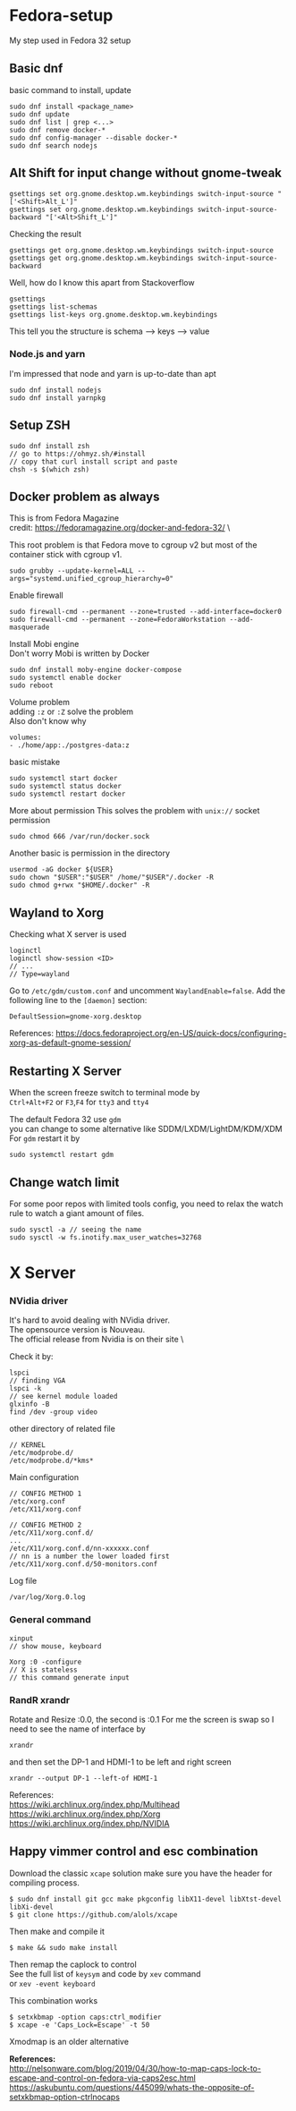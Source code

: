 # Fedora-setup
My step used in Fedora 32 setup

## Basic dnf
basic command to install, update
```
sudo dnf install <package_name>
sudo dnf update
sudo dnf list | grep <...>
sudo dnf remove docker-*
sudo dnf config-manager --disable docker-*
sudo dnf search nodejs
```


## Alt Shift for input change without gnome-tweak
```
gsettings set org.gnome.desktop.wm.keybindings switch-input-source "['<Shift>Alt_L']"
gsettings set org.gnome.desktop.wm.keybindings switch-input-source-backward "['<Alt>Shift_L']"
```
Checking the result
```
gsettings get org.gnome.desktop.wm.keybindings switch-input-source
gsettings get org.gnome.desktop.wm.keybindings switch-input-source-backward
```
Well, how do I know this apart from Stackoverflow
```
gsettings
gsettings list-schemas
gsettings list-keys org.gnome.desktop.wm.keybindings
```
This tell you the structure is schema --> keys --> value

### Node.js and yarn
I'm impressed that node and yarn is up-to-date than apt
```
sudo dnf install nodejs
sudo dnf install yarnpkg
```

## Setup ZSH
```
sudo dnf install zsh
// go to https://ohmyz.sh/#install
// copy that curl install script and paste
chsh -s $(which zsh)
```
## Docker problem as always
This is from Fedora Magazine \
credit: https://fedoramagazine.org/docker-and-fedora-32/ \

This root problem is that Fedora move to cgroup v2 but most of the container stick with cgroup v1.
```
sudo grubby --update-kernel=ALL --args="systemd.unified_cgroup_hierarchy=0"
```
Enable firewall
```
sudo firewall-cmd --permanent --zone=trusted --add-interface=docker0
sudo firewall-cmd --permanent --zone=FedoraWorkstation --add-masquerade
```
Install Mobi engine \
Don't worry Mobi is written by Docker
```
sudo dnf install moby-engine docker-compose
sudo systemctl enable docker
sudo reboot
```
Volume problem \
adding `:z` or `:Z` solve the problem \
Also don't know why
```
volumes:
- ./home/app:./postgres-data:z
```

basic mistake
```
sudo systemctl start docker
sudo systemctl status docker
sudo systemctl restart docker
```
More about permission
This solves the problem with `unix://` socket permission
```
sudo chmod 666 /var/run/docker.sock
```
Another basic is permission in the directory
```
usermod -aG docker ${USER}
sudo chown "$USER":"$USER" /home/"$USER"/.docker -R
sudo chmod g+rwx "$HOME/.docker" -R
```

## Wayland to Xorg
Checking what X server is used
```
loginctl
loginctl show-session <ID>
// ...
// Type=wayland
```
Go to `/etc/gdm/custom.conf` and uncomment `WaylandEnable=false`.
Add the following line to the `[daemon]` section:
```
DefaultSession=gnome-xorg.desktop
```
References:
https://docs.fedoraproject.org/en-US/quick-docs/configuring-xorg-as-default-gnome-session/

## Restarting X Server
When the screen freeze switch to terminal mode by \
`Ctrl+Alt+F2` or `F3`,`F4` for `tty3` and `tty4`

The default Fedora 32 use `gdm` \
you can change to some alternative like SDDM/LXDM/LightDM/KDM/XDM \
For `gdm` restart it by
```
sudo systemctl restart gdm
```

## Change watch limit
For some poor repos with limited tools config, you need to relax the watch rule to watch a giant amount of files.
```
sudo sysctl -a // seeing the name
sudo sysctl -w fs.inotify.max_user_watches=32768
```


# X Server
### NVidia driver
It's hard to avoid dealing with NVidia driver. \
The opensource version is Nouveau. \
The official release from Nvidia is on their site \

Check it by:
```
lspci
// finding VGA
lspci -k
// see kernel module loaded
glxinfo -B
find /dev -group video
```
other directory of related file
```
// KERNEL
/etc/modprobe.d/
/etc/modprobe.d/*kms*
```
Main configuration
```
// CONFIG METHOD 1
/etc/xorg.conf
/etc/X11/xorg.conf

// CONFIG METHOD 2
/etc/X11/xorg.conf.d/
...
/etc/X11/xorg.conf.d/nn-xxxxxx.conf
// nn is a number the lower loaded first
/etc/X11/xorg.conf.d/50-monitors.conf
```
Log file
```
/var/log/Xorg.0.log
```
### General command
```
xinput
// show mouse, keyboard

Xorg :0 -configure
// X is stateless
// this command generate input
```

### RandR xrandr
Rotate and Resize
:0.0, the second is :0.1 
For me the screen is swap so I need to see the name of interface by
```
xrandr
```
and then set the DP-1 and HDMI-1 to be left and right screen
```
xrandr --output DP-1 --left-of HDMI-1
```

References: \
https://wiki.archlinux.org/index.php/Multihead  \
https://wiki.archlinux.org/index.php/Xorg  \
https://wiki.archlinux.org/index.php/NVIDIA


## Happy vimmer control and esc combination
Download the classic `xcape` solution make sure you have the header for compiling process.
```
$ sudo dnf install git gcc make pkgconfig libX11-devel libXtst-devel libXi-devel
$ git clone https://github.com/alols/xcape
```
Then make and compile it
```
$ make && sudo make install
```
Then remap the caplock to control \
See the full list of `keysym` and code by `xev` command \
or `xev -event keyboard`

This combination works
```
$ setxkbmap -option caps:ctrl_modifier
$ xcape -e 'Caps_Lock=Escape' -t 50
```
Xmodmap is an older alternative

**References:** \
http://nelsonware.com/blog/2019/04/30/how-to-map-caps-lock-to-escape-and-control-on-fedora-via-caps2esc.html
https://askubuntu.com/questions/445099/whats-the-opposite-of-setxkbmap-option-ctrlnocaps

